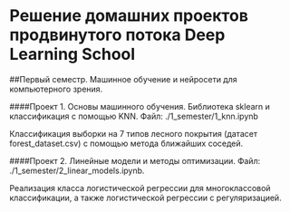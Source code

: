 # Решение домашних проектов продвинутого потока Deep Learning School

##Первый семестр. Машинное обучение и нейросети для компьютерного зрения.

####Проект 1. Основы машинного обучения. Библиотека sklearn и классификация с помощью KNN.
Файл: ./1_semester/1_knn.ipynb

Классификация выборки на 7 типов лесного покрытия (датасет forest_dataset.csv) с помощью метода ближайших соседей.

####Проект 2. Линейные модели и методы оптимизации.
Файл: ./1_semester/2_linear_models.ipynb.

Реализация класса логистической регрессии для многоклассовой классификации, а также логистической регрессии с регуляризацией.





